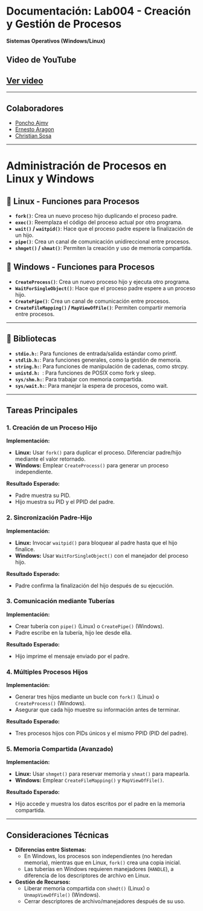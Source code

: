 
# **Documentación: Lab004 - Creación y Gestión de Procesos**  
**Sistemas Operativos (Windows/Linux)**  

## Video de YouTube
[Ver video](|https://youtu.be/3NmrUggLGXI|)
---

---
## **Colaboradores**
- [Poncho Ajmv](https://github.com/poncho-ajmv)
- [Ernesto Aragon](https://github.com/ErnestoAragon03)
- [Christian Sosa](https://github.com/ChristianSosa22)
---
# Administración de Procesos en Linux y Windows

## 🔹 Linux - Funciones para Procesos

- **`fork()`**: Crea un nuevo proceso hijo duplicando el proceso padre.
- **`exec()`**: Reemplaza el código del proceso actual por otro programa.
- **`wait()` / `waitpid()`**: Hace que el proceso padre espere la finalización de un hijo.
- **`pipe()`**: Crea un canal de comunicación unidireccional entre procesos.
- **`shmget()` / `shmat()`**: Permiten la creación y uso de memoria compartida.


## 🔹 Windows - Funciones para Procesos

- **`CreateProcess()`**: Crea un nuevo proceso hijo y ejecuta otro programa.
- **`WaitForSingleObject()`**: Hace que el proceso padre espere a un proceso hijo.
- **`CreatePipe()`**: Crea un canal de comunicación entre procesos.
- **`CreateFileMapping()` / `MapViewOfFile()`**: Permiten compartir memoria entre procesos.
---

## 🔹 Bibliotecas
- **`stdio.h:`**: Para funciones de entrada/salida estándar como printf.
- **`stdlib.h:`**: Para funciones generales, como la gestión de memoria.
- **`string.h:`**: Para funciones de manipulación de cadenas, como strcpy.
- **`unistd.h: `**: Para funciones de POSIX como fork y sleep.
- **`sys/shm.h:`**: Para trabajar con memoria compartida.
- **`sys/wait.h:`**: Para manejar la espera de procesos, como wait.
---

## Tareas Principales  

### 1. Creación de un Proceso Hijo  
**Implementación:**  
- **Linux:** Usar `fork()` para duplicar el proceso. Diferenciar padre/hijo mediante el valor retornado.  
- **Windows:** Emplear `CreateProcess()` para generar un proceso independiente.  

**Resultado Esperado:**  
- Padre muestra su PID.  
- Hijo muestra su PID y el PPID del padre.  

### 2. Sincronización Padre-Hijo  
**Implementación:**  
- **Linux:** Invocar `waitpid()` para bloquear al padre hasta que el hijo finalice.  
- **Windows:** Usar `WaitForSingleObject()` con el manejador del proceso hijo.  

**Resultado Esperado:**  
- Padre confirma la finalización del hijo después de su ejecución.  

### 3. Comunicación mediante Tuberías  
**Implementación:**  
- Crear tubería con `pipe()` (Linux) o `CreatePipe()` (Windows).  
- Padre escribe en la tubería, hijo lee desde ella.  

**Resultado Esperado:**  
- Hijo imprime el mensaje enviado por el padre.  

### 4. Múltiples Procesos Hijos  
**Implementación:**  
- Generar tres hijos mediante un bucle con `fork()` (Linux) o `CreateProcess()` (Windows).  
- Asegurar que cada hijo muestre su información antes de terminar.  

**Resultado Esperado:**  
- Tres procesos hijos con PIDs únicos y el mismo PPID (PID del padre).  

### 5. Memoria Compartida (Avanzado)  
**Implementación:**  
- **Linux:** Usar `shmget()` para reservar memoria y `shmat()` para mapearla.  
- **Windows:** Emplear `CreateFileMapping()` y `MapViewOfFile()`.  

**Resultado Esperado:**  
- Hijo accede y muestra los datos escritos por el padre en la memoria compartida.  

---

## Consideraciones Técnicas  
- **Diferencias entre Sistemas:**  
  - En Windows, los procesos son independientes (no heredan memoria), mientras que en Linux, `fork()` crea una copia inicial.  
  - Las tuberías en Windows requieren manejadores (`HANDLE`), a diferencia de los descriptores de archivo en Linux.  
- **Gestión de Recursos:**  
  - Liberar memoria compartida con `shmdt()` (Linux) o `UnmapViewOfFile()` (Windows).  
  - Cerrar descriptores de archivo/manejadores después de su uso.  



